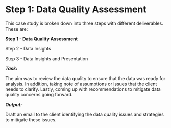 
# Step 1: Data Quality Assessment

This case study is broken down into three steps with different deliverables. These are:

**Step 1 - Data Quality Assessment**

Step 2 - Data Insights

Step 3 - Data Insights and Presentation



***Task:***

The aim was to review the data quality to ensure that the data was ready for analysis. In addition, taking note of assumptions or issues that the client needs to clarify. Lastly, coming up with recommendations to mitigate data quality concerns going forward.



***Output:***

Draft an email to the client identifying the data quality issues and strategies to mitigate these issues.
